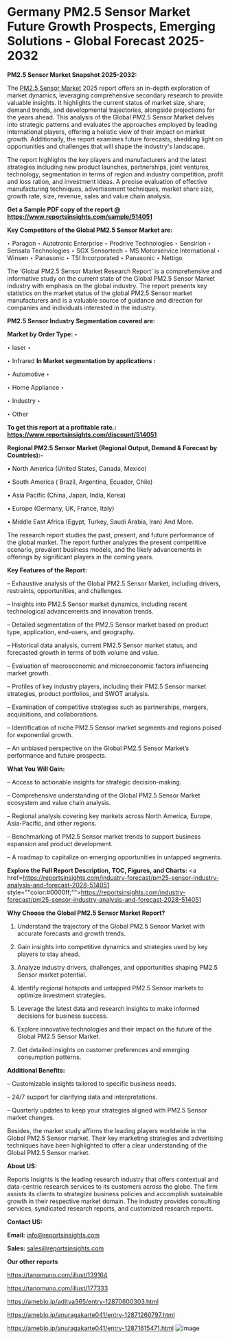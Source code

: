 # Germany PM2.5 Sensor Market Future Growth Prospects, Emerging Solutions - Global Forecast 2025-2032

<strong>PM2.5 Sensor Market Snapshot 2025-2032:</strong>

The <a href=https://www.reportsinsights.com/sample/514051>PM2.5 Sensor Market</a> 2025 report offers an in-depth exploration of market dynamics, leveraging comprehensive secondary research to provide valuable insights. It highlights the current status of market size, share, demand trends, and developmental trajectories, alongside projections for the years ahead. This analysis of the Global PM2.5 Sensor Market delves into strategic patterns and evaluates the approaches employed by leading international players, offering a holistic view of their impact on market growth. Additionally, the report examines future forecasts, shedding light on opportunities and challenges that will shape the industry's landscape.

The report highlights the key players and manufacturers and the latest strategies including new product launches, partnerships, joint ventures, technology, segmentation in terms of region and industry competition, profit and loss ration, and investment ideas. A precise evaluation of effective manufacturing techniques, advertisement techniques, market share size, growth rate, size, revenue, sales and value chain analysis.

<strong>Get a Sample PDF copy of the report @ <a href=https://www.reportsinsights.com/sample/514051 style=color:#0000ff;>https://www.reportsinsights.com/sample/514051</a></strong>

<strong>Key Competitors of the Global PM2.5 Sensor Market are:</strong>

‣ Paragon
‣ Autotronic Enterprise
‣ Prodrive Technologies
‣ Sensirion
‣ Sensata Technologies
‣ SGX Sensortech
‣ MS Motorservice International
‣ Winsen
‣ Panasonic
‣ TSI Incorporated
‣ Panasonic
‣ Nettigo

The ‘Global PM2.5 Sensor Market Research Report’ is a comprehensive and informative study on the current state of the Global PM2.5 Sensor Market industry with emphasis on the global industry. The report presents key statistics on the market status of the global PM2.5 Sensor market manufacturers and is a valuable source of guidance and direction for companies and individuals interested in the industry.

<strong>PM2.5 Sensor Industry Segmentation covered are:</strong>

<strong>Market by Order Type: </strong>
‣ 

‣ laser
‣ 

‣ Infrared
<strong>In Market segmentation by applications :</strong>

‣ Automotive
‣ 

‣ Home Appliance
‣ 

‣ Industry
‣ 

‣ Other

<strong>To get this report at a profitable rate.: <a href=https://www.reportsinsights.com/discount/514051 style=color:#0000ff;>https://www.reportsinsights.com/discount/514051</a></strong>

<strong>Regional PM2.5 Sensor Market (Regional Output, Demand &amp; Forecast by Countries):-</strong>

• North America (United States, Canada, Mexico)

• South America ( Brazil, Argentina, Ecuador, Chile)

• Asia Pacific (China, Japan, India, Korea)

• Europe (Germany, UK, France, Italy)

• Middle East Africa (Egypt, Turkey, Saudi Arabia, Iran) And More.

The research report studies the past, present, and future performance of the global market. The report further analyzes the present competitive scenario, prevalent business models, and the likely advancements in offerings by significant players in the coming years.

<strong>Key Features of the Report:</strong>

– Exhaustive analysis of the Global PM2.5 Sensor Market, including drivers, restraints, opportunities, and challenges.

– Insights into PM2.5 Sensor market dynamics, including recent technological advancements and innovation trends.

– Detailed segmentation of the PM2.5 Sensor market based on product type, application, end-users, and geography.

– Historical data analysis, current PM2.5 Sensor market status, and forecasted growth in terms of both volume and value.

– Evaluation of macroeconomic and microeconomic factors influencing market growth.

– Profiles of key industry players, including their PM2.5 Sensor market strategies, product portfolios, and SWOT analysis.

– Examination of competitive strategies such as partnerships, mergers, acquisitions, and collaborations.

– Identification of niche PM2.5 Sensor market segments and regions poised for exponential growth.

– An unbiased perspective on the Global PM2.5 Sensor Market’s performance and future prospects.

<strong>What You Will Gain:</strong>

– Access to actionable insights for strategic decision-making.

– Comprehensive understanding of the Global PM2.5 Sensor Market ecosystem and value chain analysis.

– Regional analysis covering key markets across North America, Europe, Asia-Pacific, and other regions.

– Benchmarking of PM2.5 Sensor market trends to support business expansion and product development.

– A roadmap to capitalize on emerging opportunities in untapped segments.

<strong>Explore the Full Report Description, TOC, Figures, and Charts:</strong>
<a href=https://reportsinsights.com/industry-forecast/pm25-sensor-industry-analysis-and-forecast-2028-514051 style=""color:#0000ff;"">https://reportsinsights.com/industry-forecast/pm25-sensor-industry-analysis-and-forecast-2028-514051</a>

<strong>Why Choose the Global PM2.5 Sensor Market Report?</strong>

1. Understand the trajectory of the Global PM2.5 Sensor Market with accurate forecasts and growth trends.

2. Gain insights into competitive dynamics and strategies used by key players to stay ahead.

3. Analyze industry drivers, challenges, and opportunities shaping PM2.5 Sensor market potential.

4. Identify regional hotspots and untapped PM2.5 Sensor markets to optimize investment strategies.

5. Leverage the latest data and research insights to make informed decisions for business success.

6. Explore innovative technologies and their impact on the future of the Global PM2.5 Sensor Market.

7. Get detailed insights on customer preferences and emerging consumption patterns.

<strong>Additional Benefits:</strong>

– Customizable insights tailored to specific business needs.

– 24/7 support for clarifying data and interpretations.

– Quarterly updates to keep your strategies aligned with PM2.5 Sensor market changes.

Besides, the market study affirms the leading players worldwide in the Global PM2.5 Sensor market. Their key marketing strategies and advertising techniques have been highlighted to offer a clear understanding of the Global PM2.5 Sensor market.

<strong><strong>About US</strong>:</strong>

Reports Insights is the leading research industry that offers contextual and data-centric research services to its customers across the globe. The firm assists its clients to strategize business policies and accomplish sustainable growth in their respective market domain. The industry provides consulting services, syndicated research reports, and customized research reports.

<strong>Contact US:</strong>

<p class=><b>Email:</b> <a href=mailto:info@reportsinsights.com>info@reportsinsights.com</a></p>
<p class=><b>Sales:</b> <a href=mailto:sales@reportsinsights.com>sales@reportsinsights.com</a></p>

<strong>Our other reports</strong>

<a href=https://tanomuno.com/illust/139164>https://tanomuno.com/illust/139164</a>

<a href=https://tanomuno.com/illust/177333>https://tanomuno.com/illust/177333</a>

<a href=https://ameblo.jp/aditya365/entry-12870600303.html>https://ameblo.jp/aditya365/entry-12870600303.html</a>

<a href=https://ameblo.jp/anuragakarte041/entry-12871260797.html>https://ameblo.jp/anuragakarte041/entry-12871260797.html</a>

<a href=https://ameblo.jp/anuragakarte041/entry-12871615471.html>https://ameblo.jp/anuragakarte041/entry-12871615471.html</a>
![image](https://github.com/user-attachments/assets/cc0ec548-1ad6-4436-b13b-33694d82fcaa)
